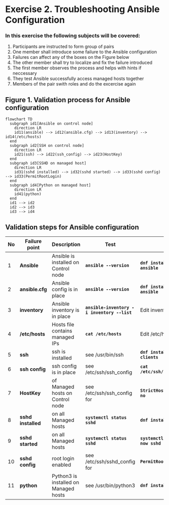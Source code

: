 # Exercise 2. Troubleshooting Ansible Configuration

### In this exercise the following subjects will be covered:

1. Participants are instructed to form group of pairs
2. One member shall introduce some failure to the Ansible configuration
3. Failures can affect any of the boxes on the Figure below
4. The other member shall try to localize and fix the failure introduced
5. The first member observes the process and helps with hints if neccessary
6. They test Ansible successfully access managed hosts together
7. Members of the pair swith roles and do the excercise again

## Figure 1. Validation process for Ansible configuration

```mermaid
flowchart TD
  subgraph id1[Ansible on control node]
    direction LR
    id11(ansible) --> id12(ansible.cfg) --> id13(inventory) --> id14(/etc/hosts)
  end
  subgraph id2[SSH on control node]
    direction LR
    id21(ssh) --> id22(ssh_config) --> id23(HostKey)
  end
  subgraph id3[SSHD on managed host]
    direction LR
    id31(sshd installed) --> id32(sshd started) --> id33(sshd config) --> id33(PermitRootLogin)
  end
  subgraph id4[Python on managed host]
    direction LR
    id41(python)
  end
  id1 --> id2
  id2 --> id3
  id3 --> id4
```

## Validation steps for Ansible configuration

| No | Failure point | Description | Test | Fix |
|----| ---------------|-------------|------|-----|
| 1 | **Ansible** | Ansible is installed on Control node | **`ansible --version`** | **`dnf install -y ansible`** |
| 2 | **ansible.cfg** | Ansible config is in place | **`ansible --version`** | **`dnf install -y ansible`** |
| 3 | **inventory** | Ansible inventory is in place | **`ansible-inventory -i inventory --list`** | Edit inventory |
| 4 | **/etc/hosts** | Hosts file contains managed IPs | **`cat /etc/hosts`** | Edit /etc/hosts |
| 5 | **ssh** | ssh is installed | see /usr/bin/ssh | **`dnf install openssh-clients`** |
| 6 | **ssh config** | ssh config is in place | see /etc/ssh/ssh_config | **`cat /etc/ssh/ssh_config`** |
| 7 | **HostKey** | of Managed hosts on Control node | see /etc/ssh/ssh_config for | **`StrictHostKeyChecking no`** | 
| 8 | **sshd installed** | on all Managed hosts | **`systemctl status sshd`** | **`dnf install openssh`** |
| 9 | **sshd started** | on all Managed hosts | **`systemctl status sshd`** | **`systemctl enable --now sshd`** |
| 10 | **sshd config** | root login enabled | see /etc/ssh/sshd_config for | **`PermitRootLogin yes`** |
| 11 | **python** | Python3 is installed on Managed hosts | see /usr/bin/python3 | **`dnf install python3`** |


